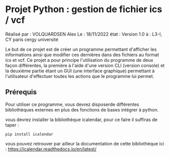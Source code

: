 # Projet Python : gestion de fichier ics / vcf

Réalisé par : VOLQUARDSEN Alex
Le : 18/11/2022
état : Version 1.0
à : L3-I, CY paris cergy université

Le but de ce projet est de créer un programme permettant d'afficher les informations ainsi que modifier ces dernières dans des fichiers au format ics et vcf. Ce projet a pour principe l'utilisation du programme de deux façon différentes, la première à l'aide d'une version CLI (version console) et la deuxième partie étant un GUI (une interface graphique) permettant à l'utilisateur d'effectuer toutes les actions que le programme lui permet.

## Prérequis

Pour utiliser ce programme, vous devrez disposerde différentes bibliothèques externes en plus des fonctions de bases intégrer à python.

vous devrez installer la bibliothèque icalendar, pour ce faire il suffiras de taper :

    pip install icalendar

vous pouvez retrouver par ailleur la documentation de cette bibliothèque ici : <https://icalendar.readthedocs.io/en/latest/>